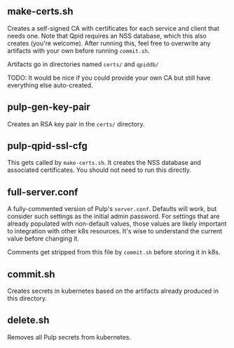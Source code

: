 make-certs.sh
-------------------

Creates a self-signed CA with certificates for each service and client that
needs one. Note that Qpid requires an NSS database, which this also creates
(you're welcome). After running this, feel free to overwrite any artifacts with
your own before running `commit.sh`.

Artifacts go in directories named `certs/` and `qpiddb/`

TODO: It would be nice if you could provide your own CA but still have
everything else auto-created.


pulp-gen-key-pair
-----------------

Creates an RSA key pair in the `certs/` directory.


pulp-qpid-ssl-cfg
-----------------

This gets called by `make-certs.sh`. It creates the NSS database and associated
certificates. You should not need to run this directly.


full-server.conf
----------------

A fully-commented version of Pulp's `server.conf`. Defaults will work, but
consider such settings as the initial admin password.  For settings that are
already populated with non-default values, those values are likely important to
integration with other k8s resources. It's wise to understand the current value
before changing it.

Comments get stripped from this file by `commit.sh` before storing it in k8s.


commit.sh
---------

Creates secrets in kubernetes based on the artifacts already produced in this
directory.


delete.sh
---------

Removes all Pulp secrets from kubernetes.
